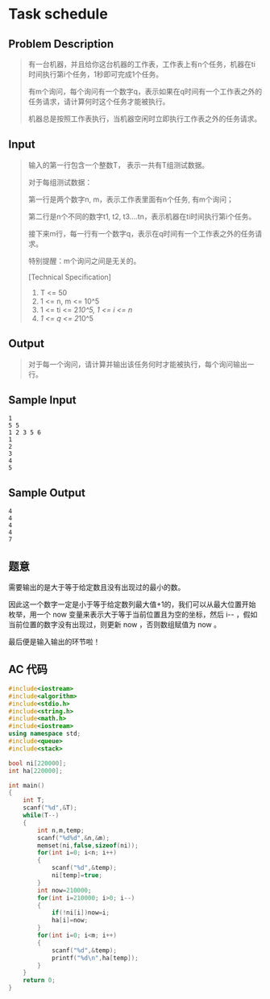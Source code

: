 # Task schedule

## **Problem Description**

> 有一台机器，并且给你这台机器的工作表，工作表上有n个任务，机器在ti时间执行第i个任务，1秒即可完成1个任务。
>
> 有m个询问，每个询问有一个数字q，表示如果在q时间有一个工作表之外的任务请求，请计算何时这个任务才能被执行。
>
> 机器总是按照工作表执行，当机器空闲时立即执行工作表之外的任务请求。



## **Input**

> 输入的第一行包含一个整数T， 表示一共有T组测试数据。
>
> 对于每组测试数据：
>
> 第一行是两个数字n, m，表示工作表里面有n个任务, 有m个询问；
>
> 第二行是n个不同的数字t1, t2, t3....tn，表示机器在ti时间执行第i个任务。
>
> 接下来m行，每一行有一个数字q，表示在q时间有一个工作表之外的任务请求。
>
> 特别提醒：m个询问之间是无关的。
>
> [Technical Specification]
>
> 1. T <= 50
> 2. 1 <= n, m <= 10^5
> 3. 1 <= ti <= 2*10^5, 1 <= i <= n*
> 4. *1 <= q <= 2*10^5



## **Output**

> 对于每一个询问，请计算并输出该任务何时才能被执行，每个询问输出一行。



## **Sample Input**

    1
    5 5
    1 2 3 5 6
    1
    2
    3
    4
    5



## **Sample Output**

    4
    4
    4
    4
    7


## **题意**

需要输出的是大于等于给定数且没有出现过的最小的数。

因此这一个数字一定是小于等于给定数列最大值+1的，我们可以从最大位置开始枚举，用一个 now 变量来表示大于等于当前位置且为空的坐标，然后 i-- ，假如当前位置的数字没有出现过，则更新 now ，否则数组赋值为 now 。

最后便是输入输出的环节啦！



## **AC 代码**

```cpp
#include<iostream>
#include<algorithm>
#include<stdio.h>
#include<string.h>
#include<math.h>
#include<iostream>
using namespace std;
#include<queue>
#include<stack>

bool ni[220000];
int ha[220000];

int main()
{
    int T;
    scanf("%d",&T);
    while(T--)
    {
        int n,m,temp;
        scanf("%d%d",&n,&m);
        memset(ni,false,sizeof(ni));
        for(int i=0; i<n; i++)
        {
            scanf("%d",&temp);
            ni[temp]=true;
        }
        int now=210000;
        for(int i=210000; i>0; i--)
        {
            if(!ni[i])now=i;
            ha[i]=now;
        }
        for(int i=0; i<m; i++)
        {
            scanf("%d",&temp);
            printf("%d\n",ha[temp]);
        }
    }
    return 0;
}
```

